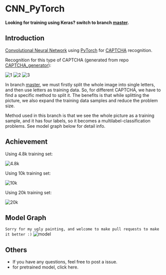 # CNN_PyTorch

__Looking for training using Keras? switch to branch [master](https://github.com/skyduy/CNN_keras/tree/master).__


## Introduction
[Convolutional Neural Network](https://en.wikipedia.org/wiki/Convolutional_neural_network) using [PyTorch](https://pytorch.org/) for [CAPTCHA](https://en.wikipedia.org/wiki/CAPTCHA) recognition.

Recognition for this type of CAPTCHA (generated from repo [CAPTCHA_generator](https://github.com/skyduy/CAPTCHA_generator)):

![1](https://github.com/skyduy/CNN_keras/blob/pytorch/samples/AHVE_3fe8.jpg)
![2](https://github.com/skyduy/CNN_keras/blob/pytorch/samples/VGDU_200c.jpg)
![3](https://github.com/skyduy/CNN_keras/blob/pytorch/samples/YUNX_d03a.jpg)

In branch [master](https://github.com/skyduy/CNN_keras/tree/master), 
we must firstly split the whole image into single letters, and then use letters 
as training data. So, for different CAPTCHA, we have to find a specific
method to split it. The benefits is that while splitting the picture, 
we also expand the training data samples and reduce the problem size.

Method used in this branch is that we see the whole picture as a training sample, 
and it has four labels, so it becomes a multilabel-classification problems.
See model graph below for detail info.


## Achievement

Using 4.8k training set:

![4.8k](https://github.com/skyduy/CNN_keras/blob/pytorch/achievements/4.8k.png)

Using 10k training set:

![10k](https://github.com/skyduy/CNN_keras/blob/pytorch/achievements/10k.png)

Using 20k training set:

![20k](https://github.com/skyduy/CNN_keras/blob/pytorch/achievements/20k.png)


## Model Graph 

```Sorry for my ugly painting, and welcome to make pull requests to make it better :)```
![model](https://github.com/skyduy/CNN_keras/blob/pytorch/achievements/model.png)


## Others

- If you have any questions, feel free to post a issue.
- for pretrained model, click here.
